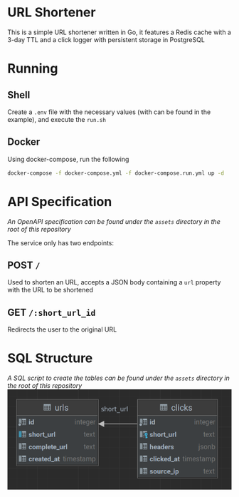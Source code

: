# URL Shortener

This is a simple URL shortener written in Go, it features a Redis cache with a 3-day TTL and a click logger with persistent storage in PostgreSQL

# Running

## Shell
Create a `.env` file with the necessary values (with can be found in the example), and execute the `run.sh`

## Docker

Using docker-compose, run the following
```bash
docker-compose -f docker-compose.yml -f docker-compose.run.yml up -d
```

# API Specification

_An OpenAPI specification can be found under the `assets` directory in the root of this repository_

The service only has two endpoints:

## POST `/`

Used to shorten an URL, accepts a JSON body containing a `url` property with the URL to be shortened

## GET `/:short_url_id`

Redirects the user to the original URL

# SQL Structure

_A SQL script to create the tables can be found under the `assets` directory in the root of this repository_
![SQL Diagram](assets/sql_diagram.png)
